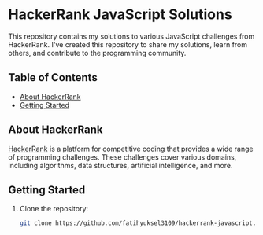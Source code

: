 # HackerRank JavaScript Solutions

This repository contains my solutions to various JavaScript challenges from HackerRank. I've created this repository to share my solutions, learn from others, and contribute to the programming community.

## Table of Contents

- [About HackerRank](#about-hackerrank)
- [Getting Started](#getting-started)

## About HackerRank

[HackerRank](https://www.hackerrank.com/domains/tutorials/10-days-of-javascript) is a platform for competitive coding that provides a wide range of programming challenges. These challenges cover various domains, including algorithms, data structures, artificial intelligence, and more.

## Getting Started

1. Clone the repository:

   ```bash
   git clone https://github.com/fatihyuksel3109/hackerrank-javascript.git
